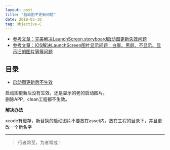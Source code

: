 ```yaml
---
layout: post
title: "启动图不更新问题"
date: 2018-05-10
tag: Objective-C
---
```


- [参考文章：完美解决LaunchScreen.storyboard启动图更新失效问题](https://www.jianshu.com/p/e8c3ff0abd01)     
- [参考文章：iOS解决LaunchScreen图片显示问题：白屏、黑屏、不显示、显示旧的图片等等问题](https://blog.csdn.net/IT_Scratch/article/details/128683022)


## 目录
- [启动图更新后不生效](#content1)

启动图更新后没有生效，还是显示的老的启动图片。     
删除APP，clean工程都不生效。    

**解决办法**    

xcode有缓存，新替换的启动图片不要放在asset内，放在工程的目录下，并且更改一个新名字          




----------
>  行者常至，为者常成！


